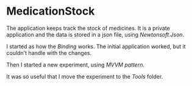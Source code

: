 # MedicationStock

The application keeps track the stock of medicines.
It is a private application and the data is stored in a json
file, using *Newtonsoft.Json*.

I started as how the *Binding* works.
The initial application worked, but it couldn't handle with the
changes.

Then I started a new experiment, using *MVVM pattern*.

It was so useful that I move the experiment to the *Tools* folder.
